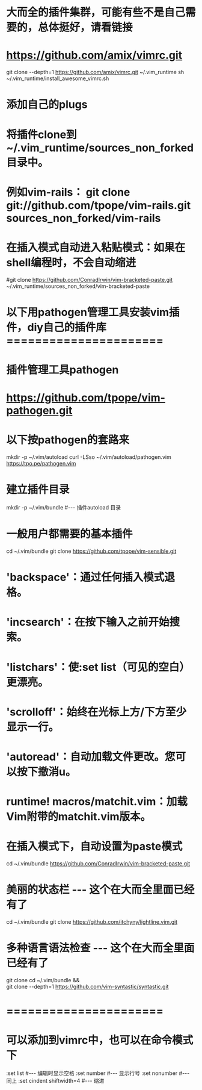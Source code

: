 
# 大而全的插件集群，可能有些不是自己需要的，总体挺好，请看链接
# https://github.com/amix/vimrc.git
git clone --depth=1 https://github.com/amix/vimrc.git ~/.vim_runtime
sh ~/.vim_runtime/install_awesome_vimrc.sh

# 添加自己的plugs
# 将插件clone到 ~/.vim_runtime/sources_non_forked 目录中。
# 例如vim-rails： git clone git://github.com/tpope/vim-rails.git  sources_non_forked/vim-rails

# 在插入模式自动进入粘贴模式：如果在shell编程时，不会自动缩进
#git clone   https://github.com/ConradIrwin/vim-bracketed-paste.git  ~/.vim_runtime/sources_non_forked/vim-bracketed-paste





# 以下用pathogen管理工具安装vim插件，diy自己的插件库======================
#
# 插件管理工具pathogen
# https://github.com/tpope/vim-pathogen.git
# 以下按pathogen的套路来
mkdir -p  ~/.vim/autoload
curl -LSso  ~/.vim/autoload/pathogen.vim  https://tpo.pe/pathogen.vim
# 建立插件目录
mkdir -p  ~/.vim/bundle     #--- 插件autoload 目录


# 一般用户都需要的基本插件
cd  ~/.vim/bundle
git clone  https://github.com/tpope/vim-sensible.git
# 'backspace'：通过任何插入模式退格。
# 'incsearch'：在按下输入之前开始搜索。
# 'listchars'：使:set list（可见的空白）更漂亮。
# 'scrolloff'：始终在光标上方/下方至少显示一行。
# 'autoread'：自动加载文件更改。您可以按下撤消u。
# runtime! macros/matchit.vim：加载Vim附带的matchit.vim版本。


# 在插入模式下，自动设置为paste模式
cd  ~/.vim/bundle
https://github.com/ConradIrwin/vim-bracketed-paste.git


# 美丽的状态栏 --- 这个在大而全里面已经有了
cd  ~/.vim/bundle
git clone  https://github.com/itchyny/lightline.vim.git


# 多种语言语法检查 --- 这个在大而全里面已经有了
git clone  cd ~/.vim/bundle && \
git clone --depth=1 https://github.com/vim-syntastic/syntastic.git






# ======================
# 可以添加到vimrc中，也可以在命令模式下
:set list   #--- 编辑时显示空格
:set number    #--- 显示行号
:set nonumber  #--- 同上
:set cindent shiftwidth=4    #--- 缩进




